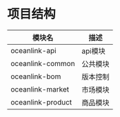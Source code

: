 # 项目结构

| 模块名               | 描述    |
|-------------------|-------|
| oceanlink-api     | api模块 |
| oceanlink-common  | 公共模块  |
| oceanlink-bom     | 版本控制  |
| oceanlink-market  | 市场模块  |
| oceanlink-product | 商品模块  |

